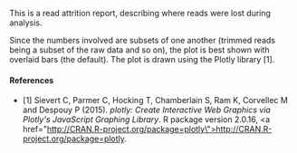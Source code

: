 This is a read attrition report, describing where reads were lost during analysis.

Since the numbers involved are subsets of one another (trimmed reads being a subset of the raw data and so on), the plot is best shown with overlaid bars (the default). The plot is drawn using the Plotly library [1].

#### References

* [1] Sievert C, Parmer C, Hocking T, Chamberlain S, Ram K, Corvellec M and Despouy P (2015). <em>plotly: Create Interactive Web Graphics via Plotly's JavaScript Graphing Library</em>. R package version 2.0.16, <a href=\"http://CRAN.R-project.org/package=plotly\">http://CRAN.R-project.org/package=plotly</a>.
